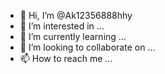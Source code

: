 - 👋 Hi, I’m @Ak12356888hhy
- 👀 I’m interested in ...
- 🌱 I’m currently learning ...
- 💞️ I’m looking to collaborate on ...
- 📫 How to reach me ...

<!---
Ak12356888hhy/Ak12356888hhy is a ✨ special ✨ repository because its `README.md` (this file) appears on your GitHub profile.
You can click the Preview link to take a look at your changes.
--->
